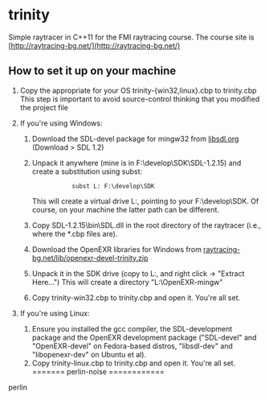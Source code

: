 trinity
=======

Simple raytracer in C++11 for the FMI raytracing course.
The course site is [http://raytracing-bg.net/](http://raytracing-bg.net/)

How to set it up on your machine
--------------------------------

1. Copy the appropriate for your OS trinity-{win32,linux}.cbp to trinity.cbp
   This step is important to avoid source-control thinking that you modified the project file

2. If you're using Windows:

   1. Download the SDL-devel package for mingw32 from [libsdl.org](http://libsdl.org) (Download > SDL 1.2)
   2. Unpack it anywhere (mine is in F:\develop\SDK\SDL-1.2.15) and create a substitution
      using subst:
                     
                     subst L: F:\develop\SDK
                     
      This will create a virtual drive L:, pointing to your F:\develop\SDK.
      Of course, on your machine the latter path can be different.
   3. Copy SDL-1.2.15\bin\SDL.dll in the root directory of the raytracer (i.e., where the *.cbp
      files are).
   4. Download the OpenEXR libraries for Windows from
      [raytracing-bg.net/lib/openexr-devel-trinity.zip](http://raytracing-bg.net/lib/openexr-devel-trinity.zip)
   5. Unpack it in the SDK drive (copy to L:, and right click -> "Extract Here...")
      This will create a directory "L:\OpenEXR-mingw"
   6. Copy trinity-win32.cbp to trinity.cbp and open it. You're all set.

3. If you're using Linux:
   
   1. Ensure you installed the gcc compiler, the SDL-development package and the OpenEXR
      development package ("SDL-devel" and "OpenEXR-devel" on Fedora-based distros,
      "libsdl-dev" and "libopenexr-dev" on Ubuntu et al).
   2. Copy trinity-linux.cbp to trinity.cbp and open it. You're all set.
=======
perlin-noise
============

perlin
